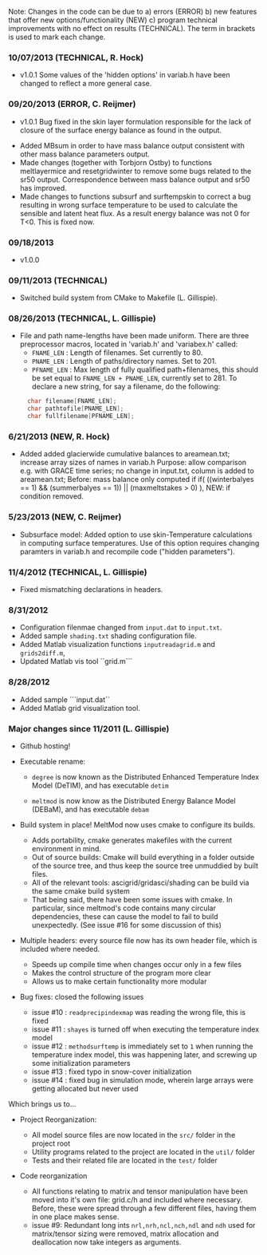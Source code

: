 Note: Changes in the code can be due to
a) errors  (ERROR)
b) new features that offer new options/functionality (NEW)
c) program technical improvements with no effect on results (TECHNICAL).
The term in brackets is used to mark each change.



### 10/07/2013  (TECHNICAL, R. Hock)
* v1.0.1
  Some values of the 'hidden options' in variab.h have been changed to reflect a more general case.

### 09/20/2013 (ERROR, C. Reijmer)

* v1.0.1
   Bug fixed in the skin layer formulation responsible for the lack of closure of the surface energy balance as found in the output.
- Added MBsum in order to have mass balance output consistent with other mass balance parameters output.
- Made changes (together with Torbjorn Ostby) to functions meltlayermice and resetgridwinter to remove 
some bugs related to the sr50 output. Correspondence between mass balance output and sr50 has improved.
- Made changes to functions subsurf and surftempskin to correct a bug resulting in wrong surface temperature to be used to calculate the sensible and latent heat flux. As a result energy balance was not 0 for T<0. This is fixed now.

### 09/18/2013
* v1.0.0

### 09/11/2013  (TECHNICAL)
* Switched build system from CMake to Makefile (L. Gillispie).


### 08/26/2013  (TECHNICAL, L. Gillispie)
* File and path name-lengths have been made uniform. There are three preprocessor
  macros, located in 'variab.h' and 'variabex.h' called:
    - ```FNAME_LEN``` : Length of filenames. Set currently to 80.
    - ```PNAME_LEN``` : Length of paths/directory names. Set to 201.
    - ```PFNAME_LEN``` : Max length of fully qualified path+filenames,
      this should be set equal to ```FNAME_LEN + PNAME_LEN```, currently
      set to 281.
  To declare a new string, for say a filename, do the following:
  ```c
    char filename[FNAME_LEN];
    char pathtofile[PNAME_LEN];
    char fullfilename[PFNAME_LEN];
  ```

### 6/21/2013  (NEW, R. Hock)
* Added added glacierwide cumulative balances to areamean.txt; increase array sizes of names in variab.h
  Purpose: allow comparison e.g. with GRACE time series; no change in
  input.txt, column is added to areamean.txt;
  Before: mass balance only computed if if( ((winterbalyes == 1) &&
  (summerbalyes == 1)) || (maxmeltstakes > 0) ), NEW: if condition
  removed.

### 5/23/2013  (NEW, C. Reijmer)
* Subsurface model: Added option to use skin-Temperature calculations in computing surface temperatures.
  Use of this option requires changing paramters in variab.h and recompile code ("hidden parameters").

### 11/4/2012  (TECHNICAL, L. Gillispie)
* Fixed mismatching declarations in headers.

### 8/31/2012
* Configuration filenmae changed from ```input.dat``` to ```input.txt```.
* Added sample ```shading.txt``` shading configuration file.
* Added Matlab visualization functions ```inputreadagrid.m``` and ```grids2diff.m```,
* Updated Matlab vis tool ``grid.m```

### 8/28/2012
* Added sample ```input.dat``
* Added Matlab grid visualization tool.

### Major changes since 11/2011 (L. Gillispie)

* Github hosting!

* Executable rename:
    - ```degree``` is now known as the Distributed Enhanced Temperature Index 
    Model (DeTIM), and has executable ```detim```

    - ```meltmod``` is now know as the Distributed Energy Balance Model (DEBaM),
    and has executable ```debam```
 

* Build system in place! MeltMod now uses cmake to configure its builds.
    - Adds portability, cmake generates makefiles with the current environment
        in mind.
    - Out of source builds: Cmake will build everything in a folder outside of
        the source tree, and thus keep the source tree unmuddied by built files.
    - All of the relevant tools: ascigrid/gridasci/shading can be build via
        the same cmake build system
    - That being said, there have been some issues with cmake. In particular,
        since meltmod's code contains many circular dependencies, these can
        cause the model to fail to build unexpectedly. (See issue #16 for some
        discussion of this)

* Multiple headers: every source file now has its own header file, which is included where needed.
    - Speeds up compile time when changes occur only in a few files
    - Makes the control structure of the program more clear
    - Allows us to make certain functionality more modular

* Bug fixes: closed the following issues
    - issue #10 : ``readprecipindexmap`` was reading the wrong file, this is fixed
    - issue #11 : ``shayes`` is turned off when executing the temperature index model
    - issue #12 : ``methodsurftemp`` is immediately set to ``1`` when running the 
        temperature index model, this was happening later, and screwing up some
        initialization parameters
    - issue #13 : fixed typo in snow-cover initialization
    - issue #14 : fixed bug in simulation mode, wherein large arrays were getting allocated
        but never used

Which brings us to...

* Project Reorganization:
    - All model source files are now located in the ```src/``` folder in the
        project root
    - Utility programs related to the project are located in the ```util/``` folder 
    - Tests and their related file are located in the ```test/``` folder

* Code reorganization
    - All functions relating to matrix and tensor manipulation have been moved into
        it's own file: grid.c/h and included where necessary. Before, these were
        spread through a few different files, having them in one place makes sense.
    - issue #9: Redundant long ints ```nrl,nrh,ncl,nch,ndl``` and ```ndh``` used for 
        matrix/tensor sizing were removed, matrix
        allocation and deallocation now take integers as arguments.
